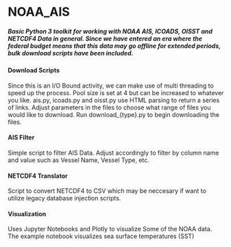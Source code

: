 # NOAA_AIS
##### Basic Python 3 toolkit for working with NOAA AIS, ICOADS, OISST and NETCDF4 Data in general. Since we have entered an era where the federal budget means that this data may go offline for extended periods, bulk download scripts have been included. 
#### Download Scripts
Since this is an I/O Bound activity, we can make use of  multi threading to speed up the process. Pool size is set at 4 but can be increased to whatever you like. 
ais.py, icoads.py and oisst.py use HTML parsing to return a series of links. Adjust parameters in the files to choose what range of files you would like to download. 
Run download_{type}.py to begin downloading the files. 
#### AIS Filter 
Simple script to filter AIS Data. Adjust accordingly to filter by column name and value such as Vessel Name, Vessel Type, etc. 
#### NETCDF4 Translator
Script to convert NETCDF4 to CSV which may be neccesary if want to utilize legacy database injection scripts.
#### Visualization
Uses Jupyter Notebooks and Plotly to visualize Some of the NOAA data. The example notebook visualizes sea surface temperatures (SST) 
